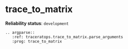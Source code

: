 # trace_to_matrix

**Reliability status**: `development`

```{eval-rst}
.. argparse::
   :ref: traceratops.trace_to_matrix.parse_arguments
   :prog: trace_to_matrix
```
